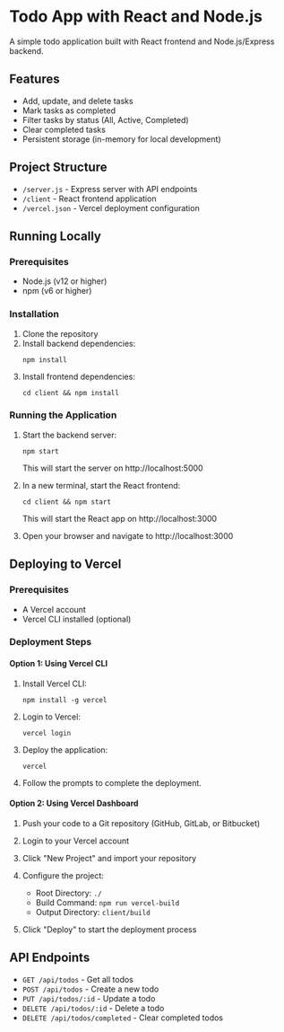# Todo App with React and Node.js

A simple todo application built with React frontend and Node.js/Express backend.

## Features

- Add, update, and delete tasks
- Mark tasks as completed
- Filter tasks by status (All, Active, Completed)
- Clear completed tasks
- Persistent storage (in-memory for local development)

## Project Structure

- `/server.js` - Express server with API endpoints
- `/client` - React frontend application
- `/vercel.json` - Vercel deployment configuration

## Running Locally

### Prerequisites

- Node.js (v12 or higher)
- npm (v6 or higher)

### Installation

1. Clone the repository
2. Install backend dependencies:
   ```
   npm install
   ```
3. Install frontend dependencies:
   ```
   cd client && npm install
   ```

### Running the Application

1. Start the backend server:
   ```
   npm start
   ```
   This will start the server on http://localhost:5000

2. In a new terminal, start the React frontend:
   ```
   cd client && npm start
   ```
   This will start the React app on http://localhost:3000

3. Open your browser and navigate to http://localhost:3000

## Deploying to Vercel

### Prerequisites

- A Vercel account
- Vercel CLI installed (optional)

### Deployment Steps

#### Option 1: Using Vercel CLI

1. Install Vercel CLI:
   ```
   npm install -g vercel
   ```

2. Login to Vercel:
   ```
   vercel login
   ```

3. Deploy the application:
   ```
   vercel
   ```

4. Follow the prompts to complete the deployment.

#### Option 2: Using Vercel Dashboard

1. Push your code to a Git repository (GitHub, GitLab, or Bitbucket)

2. Login to your Vercel account

3. Click "New Project" and import your repository

4. Configure the project:
   - Root Directory: `./`
   - Build Command: `npm run vercel-build`
   - Output Directory: `client/build`

5. Click "Deploy" to start the deployment process

## API Endpoints

- `GET /api/todos` - Get all todos
- `POST /api/todos` - Create a new todo
- `PUT /api/todos/:id` - Update a todo
- `DELETE /api/todos/:id` - Delete a todo
- `DELETE /api/todos/completed` - Clear completed todos
